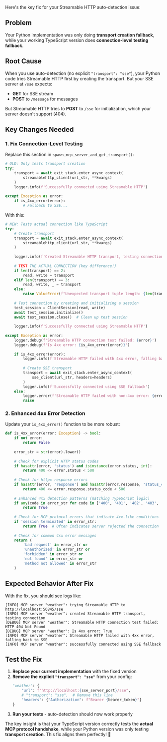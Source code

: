 Here's the key fix for your Streamable HTTP auto-detection issue:

## Problem
Your Python implementation was only doing **transport creation fallback**, while your working TypeScript version does **connection-level testing fallback**.

## Root Cause
When you use auto-detection (no explicit `"transport": "sse"`), your Python code tries Streamable HTTP first by creating the transport. But your SSE server at `/sse` expects:
- **GET** for SSE stream
- **POST** to `/message` for messages

But Streamable HTTP tries to **POST** to `/sse` for initialization, which your server doesn't support (404).

## Key Changes Needed

### 1. Fix Connection-Level Testing

Replace this section in `spawn_mcp_server_and_get_transport()`:

```python
# OLD: Only tests transport creation
try:
    transport = await exit_stack.enter_async_context(
        streamablehttp_client(url_str, **kwargs)
    )
    logger.info(f'Successfully connected using Streamable HTTP')
    
except Exception as error:
    if is_4xx_error(error):
        # Fallback to SSE...
```

With this:

```python
# NEW: Tests actual connection like TypeScript
try:
    # Create transport  
    transport = await exit_stack.enter_async_context(
        streamablehttp_client(url_str, **kwargs)
    )
    
    logger.info(f'Created Streamable HTTP transport, testing connection')
    
    # TEST THE ACTUAL CONNECTION (key difference!)
    if len(transport) == 2:
        read, write = transport
    elif len(transport) == 3:
        read, write, _ = transport
    else:
        raise ValueError(f"Unexpected transport tuple length: {len(transport)}")
    
    # Test connection by creating and initializing a session
    test_session = ClientSession(read, write)
    await test_session.initialize()
    await test_session.close()  # Clean up test session
    
    logger.info(f'Successfully connected using Streamable HTTP')
    
except Exception as error:
    logger.debug(f'Streamable HTTP connection test failed: {error}')
    logger.debug(f'Is 4xx error: {is_4xx_error(error)}')
    
    if is_4xx_error(error):
        logger.info(f'Streamable HTTP failed with 4xx error, falling back to SSE')
        
        # Create SSE transport
        transport = await exit_stack.enter_async_context(
            sse_client(url_str, headers=headers)
        )
        logger.info(f'Successfully connected using SSE fallback')
    else:
        logger.error(f'Streamable HTTP failed with non-4xx error: {error}')
        raise
```

### 2. Enhanced 4xx Error Detection

Update your `is_4xx_error()` function to be more robust:

```python
def is_4xx_error(error: Exception) -> bool:
    if not error:
        return False
    
    error_str = str(error).lower()
    
    # Check for explicit HTTP status codes
    if hasattr(error, 'status') and isinstance(error.status, int):
        return 400 <= error.status < 500
    
    # Check for httpx response errors
    if hasattr(error, 'response') and hasattr(error.response, 'status_code'):
        return 400 <= error.response.status_code < 500
    
    # Enhanced 4xx detection patterns (matching TypeScript logic)
    if any(code in error_str for code in ['400', '401', '402', '403', '404', '405', '406', '407', '408', '409']):
        return True
    
    # Check for MCP protocol errors that indicate 4xx-like conditions
    if 'session terminated' in error_str:
        return True  # Often indicates server rejected the connection
    
    # Check for common 4xx error messages  
    return (
        'bad request' in error_str or
        'unauthorized' in error_str or
        'forbidden' in error_str or
        'not found' in error_str or
        'method not allowed' in error_str
    )
```

## Expected Behavior After Fix

With the fix, you should see logs like:

```
[INFO] MCP server "weather": trying Streamable HTTP to http://localhost:56845/sse
[INFO] MCP server "weather": created Streamable HTTP transport, testing connection
[DEBUG] MCP server "weather": Streamable HTTP connection test failed: HTTP 404 Not Found
[DEBUG] MCP server "weather": Is 4xx error: True  
[INFO] MCP server "weather": Streamable HTTP failed with 4xx error, falling back to SSE
[INFO] MCP server "weather": successfully connected using SSE fallback
```

## Test the Fix

1. **Replace your current implementation** with the fixed version
2. **Remove the explicit `"transport": "sse"`** from your config:
   ```python
   "weather": {
       "url": f"http://localhost:{sse_server_port}/sse",
       # "transport": "sse",  # Remove this line
       "headers": {"Authorization": f"Bearer {bearer_token}"}
   }
   ```
3. **Run your tests** - auto-detection should now work properly

The key insight is that your TypeScript version correctly tests the **actual MCP protocol handshake**, while your Python version was only testing **transport creation**. This fix aligns them perfectly! 🎯
